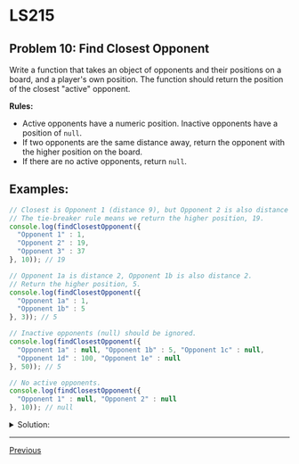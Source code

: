 # LS215
## Problem 10: Find Closest Opponent

Write a function that takes an object of opponents and their positions on a board, and a player's own position. The function should return the position of the closest "active" opponent.

**Rules:**
- Active opponents have a numeric position. Inactive opponents have a position of `null`.
- If two opponents are the same distance away, return the opponent with the higher position on the board.
- If there are no active opponents, return `null`.

## Examples:

```javascript
// Closest is Opponent 1 (distance 9), but Opponent 2 is also distance 9.
// The tie-breaker rule means we return the higher position, 19.
console.log(findClosestOpponent({
  "Opponent 1" : 1,
  "Opponent 2" : 19,
  "Opponent 3" : 37
}, 10)); // 19

// Opponent 1a is distance 2, Opponent 1b is also distance 2.
// Return the higher position, 5.
console.log(findClosestOpponent({
  "Opponent 1a" : 1,
  "Opponent 1b" : 5
}, 3)); // 5

// Inactive opponents (null) should be ignored.
console.log(findClosestOpponent({
  "Opponent 1a" : null, "Opponent 1b" : 5, "Opponent 1c" : null,
  "Opponent 1d" : 100, "Opponent 1e" : null
}, 50)); // 5

// No active opponents.
console.log(findClosestOpponent({
  "Opponent 1" : null, "Opponent 2" : null
}, 10)); // null
```

<details>
<summary>Solution:</summary>

```javascript
function findClosestOpponent(opponents, position) {
  let activePositions = Object.values(opponents).filter(pos => pos !== null);

  if (activePositions.length === 0) {
    return null;
  }

  return activePositions.reduce((closest, current) => {
    let closestDist = Math.abs(position - closest);
    let currentDist = Math.abs(position - current);

    if (currentDist < closestDist) {
      return current;
    } else if (currentDist === closestDist) {
      return Math.max(closest, current);
    } else {
      return closest;
    }
  });
}
```

</details>

---

[Previous](09.md)